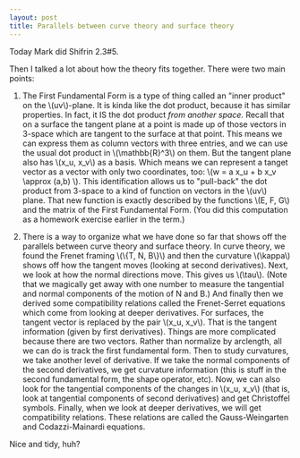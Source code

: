 ```yaml
---
layout: post
title: Parallels between curve theory and surface theory
---
```


Today Mark did Shifrin 2.3\#5.

Then I talked a lot about how the theory fits together. There were two main points:

  1. The First Fundamental Form is a type of thing called an "inner product" on
    the \\(uv\\)-plane. It is kinda like the dot product, because it has similar
    properties. In fact, it IS the dot product _from another space._ Recall that
    on a surface the tangent plane at a point is made up of those vectors in 3-space
    which are tangent to the surface at that point. This means we can express them
    as column vectors with three entries, and we can use the usual dot product in
    \\(\mathbb{R}^3\\) on them. But the tangent plane also has \\(x_u, x_v\\) as
    a basis. Which means we can represent a tanget vector as a vector with only
    two coordinates, too: \\(w = a x_u + b x_v \\approx (a,b) \\). This identification
    allows us to "pull-back" the dot product from 3-space to a kind of function
    on vectors in the \\(uv\\) plane. That new function is exactly described by the
    functions \\(E, F, G\\) and the matrix of the First Fundamental Form.
    (You did this computation as a homework exercise earlier in the term.)

  2. There is a way to organize what we have done so far that shows off the parallels
    between curve theory and surface theory.
    In curve theory, we found the Frenet framing \\(\\{T, N, B\\}\\) and then the
    curvature \\(\\kappa\\) shows off how the tangent moves (looking at second
    derivatives). Next, we look at how the normal directions move. This gives us
    \\(\\tau\\). (Note that we magically get away with one number to measure
    the tangential and normal components of the motion of N and B.)
    And finally then we derived some compatibility relations called the
    Frenet-Serret equations which come from looking at deeper derivatives.
    For surfaces, the tangent vector is replaced by the pair \\(x_u, x_v\\). That is the
    tangent information (given by first derivatives). Things are more complicated
    because there are two vectors. Rather than normalize by arclength, all we can do
    is track the first fundamental form.
    Then to study curvatures, we take another level of derivative. If we take the
    normal components of the second derivatives, we get curvature information
    (this is stuff in the second fundamental form, the shape operator, etc).
    Now, we can also look for the tangential components of the changes in
    \\(x_u, x_v\\) (that is, look at tangential components of second derivatives)
    and get Christoffel symbols.
    Finally, when we look at deeper derivatives, we will get compatibility relations.
    These relations are called the Gauss-Weingarten and Codazzi-Mainardi equations.

Nice and tidy, huh?
